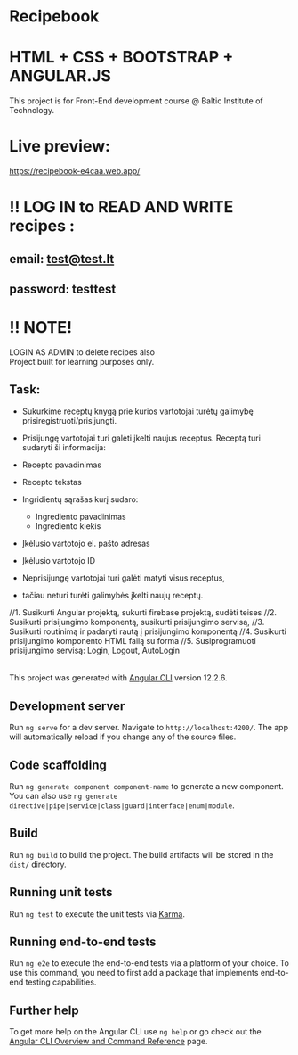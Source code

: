 # Recipebook

# HTML + CSS + BOOTSTRAP + ANGULAR.JS  <br>
This project is for Front-End development course @ Baltic Institute of Technology.<br>

# Live preview:<br>
https://recipebook-e4caa.web.app/<br>

# !! LOG IN to READ AND WRITE recipes :<br>
## email: test@test.lt<br>
## password: testtest<br>



# !! NOTE!<br>
LOGIN AS ADMIN to delete recipes also<br>
Project built for learning purposes only.<br>




## Task:

+ Sukurkime receptų knygą prie kurios vartotojai turėtų galimybę prisiregistruoti/prisijungti. 
+ Prisijungę vartotojai turi galėti įkelti naujus receptus. Receptą turi sudaryti ši informacija:



+ Recepto pavadinimas
+ Recepto tekstas
+ Ingridientų sąrašas kurį sudaro:
    + Ingrediento pavadinimas
    + Ingrediento kiekis
+ Įkėlusio vartotojo el. pašto adresas
+ Įkėlusio vartotojo ID



+ Neprisijungę vartotojai turi galėti matyti visus receptus, 
+ tačiau neturi turėti galimybės įkelti naujų receptų.



//1. Susikurti Angular projektą, sukurti firebase projektą, sudėti teises
//2. Susikurti prisijungimo komponentą, susikurti prisijungimo servisą,
//3. Susikurti routinimą ir padaryti rautą į prisijungimo komponentą
//4. Susikurti prisijungimo komponento HTML failą su forma
//5. Susiprogramuoti prisijungimo servisą: Login, Logout, AutoLogin





######

This project was generated with [Angular CLI](https://github.com/angular/angular-cli) version 12.2.6.

## Development server

Run `ng serve` for a dev server. Navigate to `http://localhost:4200/`. The app will automatically reload if you change any of the source files.

## Code scaffolding

Run `ng generate component component-name` to generate a new component. You can also use `ng generate directive|pipe|service|class|guard|interface|enum|module`.

## Build

Run `ng build` to build the project. The build artifacts will be stored in the `dist/` directory.

## Running unit tests

Run `ng test` to execute the unit tests via [Karma](https://karma-runner.github.io).

## Running end-to-end tests

Run `ng e2e` to execute the end-to-end tests via a platform of your choice. To use this command, you need to first add a package that implements end-to-end testing capabilities.

## Further help

To get more help on the Angular CLI use `ng help` or go check out the [Angular CLI Overview and Command Reference](https://angular.io/cli) page.
